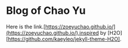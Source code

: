 # Blog of Chao Yu

Here is the link.[https://zoeyuchao.github.io/](https://zoeyuchao.github.io/),inspired by [H2O][https://github.com/kaeyleo/jekyll-theme-H2O].
